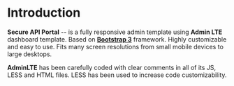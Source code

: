 Introduction
============


**Secure API Portal** -- is a fully responsive admin template using **Admin LTE** dashboard template. Based on **[Bootstrap 3](https://github.com/twbs/bootstrap)** framework. Highly customizable and easy to use. Fits many screen resolutions from small mobile devices to large desktops.

**AdminLTE** has been carefully coded with clear comments in all of its JS, LESS and HTML files. LESS has been used to increase code customizability. 